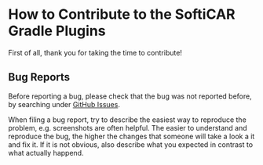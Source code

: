 # How to Contribute to the SoftiCAR Gradle Plugins

First of all, thank you for taking the time to contribute!

## Bug Reports

Before reporting a bug, please check that the bug was not reported before, by searching under [GitHub Issues](https://github.com/Prevent-DEV/com.softicar.gradle.plugins/issues).

When filing a bug report, try to describe the easiest way to reproduce the problem, e.g. screenshots are often helpful.
The easier to understand and reproduce the bug, the higher the changes that someone will take a look a it and fix it.
If it is not obvious, also describe what you expected in contrast to what actually happend.

